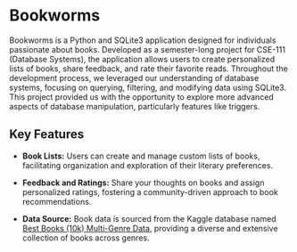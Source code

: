 # Bookworms
Bookworms is a Python and SQLite3 application designed for individuals passionate about books. Developed as a semester-long project for CSE-111 (Database Systems), the application allows users to create personalized lists of books, 
share feedback, and rate their favorite reads. Throughout the development process, we leveraged our understanding of database systems, focusing on querying, filtering, and modifying data using SQLite3. This project provided us 
with the opportunity to explore more advanced aspects of database manipulation, particularly features like triggers.

## Key Features
- **Book Lists:** Users can create and manage custom lists of books, facilitating organization and exploration of their literary preferences.

- **Feedback and Ratings:** Share your thoughts on books and assign personalized ratings, fostering a community-driven approach to book recommendations.

- **Data Source:** Book data is sourced from the Kaggle database named [Best Books (10k) Multi-Genre Data](https://www.kaggle.com/datasets/ishikajohari/best-books-10k-multi-genre-data), providing a diverse and extensive collection of 
books across genres.
